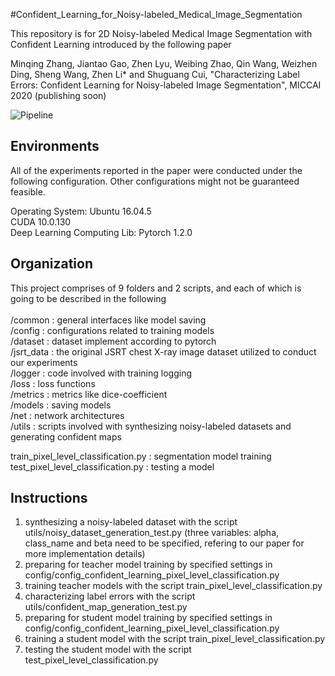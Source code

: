 #Confident_Learning_for_Noisy-labeled_Medical_Image_Segmentation

This repository is for 2D Noisy-labeled Medical Image Segmentation with Confident Learning introduced by the following paper

Minqing Zhang, Jiantao Gao, Zhen Lyu, Weibing Zhao, Qin Wang, Weizhen Ding, Sheng Wang, Zhen Li* and Shuguang Cui, "Characterizing Label Errors: Confident Learning for Noisy-labeled Image Segmentation", MICCAI 2020 (publishing soon)

![Pipeline](https://www.overleaf.com/project/5e61e23151ea080001abc1af/file/5e71af21516bf00001fd32b3)  

## Environments
All of the experiments reported in the paper were conducted under the following configuration. Other configurations might not be guaranteed feasible. <br>

Operating System: Ubuntu 16.04.5 <br>
CUDA 10.0.130 <br>
Deep Learning Computing Lib: Pytorch 1.2.0 <br>

## Organization
This project comprises of 9 folders and 2 scripts, and each of which is going to be described in the following <br>
<br>
/common    : general interfaces like model saving <br>
/config    : configurations related to training models <br>
/dataset   : dataset implement according to pytorch <br>
/jsrt_data : the original JSRT chest X-ray image dataset utilized to conduct our experiments <br>
/logger    : code involved with training logging <br>
/loss      : loss functions  <br>
/metrics   : metrics like dice-coefficient <br>
/models    : saving models <br>
/net       : network architectures <br>
/utils     : scripts involved with synthesizing noisy-labeled datasets and generating confident maps <br>

train_pixel_level_classification.py : segmentation model training <br>
test_pixel_level_classification.py  : testing a model <br>

## Instructions
1. synthesizing a noisy-labeled dataset with the script utils/noisy_dataset_generation_test.py (three variables: alpha, class_name and beta need to be specified, refering to our paper for more implementation details) <br>
2. preparing for teacher model training by specified settings in config/config_confident_learning_pixel_level_classification.py <br>
3. training teacher models with the script train_pixel_level_classification.py <br>
4. characterizing label errors with the script utils/confident_map_generation_test.py <br>
5. preparing for student model training by specified settings in config/config_confident_learning_pixel_level_classification.py  <br>
6. training a student model with the script train_pixel_level_classification.py <br>
7. testing the student model with the script test_pixel_level_classification.py <br>
